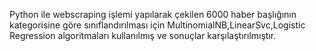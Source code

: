 Python ile webscraping işlemi yapılarak çekilen 6000 haber başlığının kategorisine göre sınıflandırılması için MultinomialNB,LinearSvc,Logistic Regression algoritmaları kullanılmış ve sonuçlar karşılaştırılmıştır.
